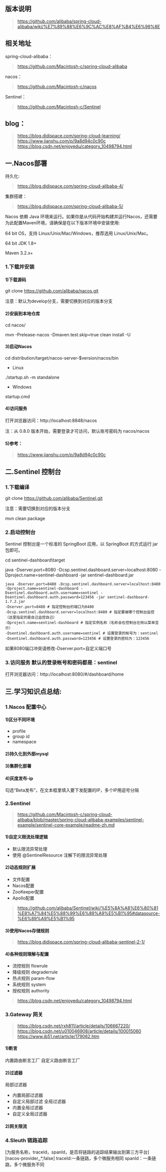 ## 版本说明
>https://github.com/alibaba/spring-cloud-alibaba/wiki/%E7%89%88%E6%9C%AC%E8%AF%B4%E6%98%8E

## 相关地址
spring-cloud-alibaba：
>https://github.com/Macintosh-c/spring-cloud-alibaba

nacos：
>https://github.com/Macintosh-c/nacos

Sentinel：
>https://github.com/Macintosh-c/Sentinel

## blog：
>https://blog.didispace.com/spring-cloud-learning/
>https://www.jianshu.com/p/9a8d94c0c90c
>https://blog.csdn.net/enjoyedu/category_10498794.html

## 一.Nacos部署
持久化:
>https://blog.didispace.com/spring-cloud-alibaba-4/

集群搭建：
>https://blog.didispace.com/spring-cloud-alibaba-5/

Nacos 依赖 Java 环境来运行。如果你是从代码开始构建并运行Nacos，还需要为此配置Maven环境，请确保是在以下版本环境中安装使用:

64 bit OS，支持 Linux/Unix/Mac/Windows，推荐选用 Linux/Unix/Mac。

64 bit JDK 1.8+

Maven 3.2.x+

### 1.下载并安装
#### 1)下载源码
git clone https://github.com/alibaba/nacos.git

注意：默认为develop分支，需要切换到对应的版本分支

#### 2)安装到本地仓库
cd nacos/

mvn -Prelease-nacos -Dmaven.test.skip=true clean install -U 

#### 3)启动Nacos
cd distribution/target/nacos-server-$version/nacos/bin

- Linux

./startup.sh -m standalone

- Windows

startup.cmd

#### 4)访问服务
打开浏览器访问：http://localhost:8848/nacos

注：从 0.8.0 版本开始，需要登录才可访问，默认账号密码为 nacos/nacos

#### 5)参考：
>https://www.jianshu.com/p/9a8d94c0c90c


## 二.Sentinel 控制台

### 1.下载编译
git clone https://github.com/alibaba/Sentinel.git

注意：需要切换到对应的版本分支

mvn clean package

### 2.启动控制台
Sentinel 控制台是一个标准的 SpringBoot 应用，以 SpringBoot 的方式运行 jar 包即可。

cd sentinel-dashboard\target

java -Dserver.port=8080 -Dcsp.sentinel.dashboard.server=localhost:8080 -Dproject.name=sentinel-dashboard -jar sentinel-dashboard.jar

```
java -Dserver.port=8480 -Dcsp.sentinel.dashboard.server=localhost:8480 -Dproject.name=sentinel-dashboard -Dsentinel.dashboard.auth.username=sentinel -Dsentinel.dashboard.auth.password=123456 -jar sentinel-dashboard-1.7.2.jar
-Dserver.port=8480 # 指定控制台的端口为8480
-Dcsp.sentinel.dashboard.server=localhost:8480 # 指定要被哪个控制台监控（这里指定的是自己监控自己）
-Dproject.name=sentinel-dashboard # 指定实例名称（名称会在控制台左侧以菜单显示）
-Dsentinel.dashboard.auth.username=sentinel # 设置登录的帐号为：sentinel
-Dsentinel.dashboard.auth.password=123456 # 设置登录的密码为：123456
```

如果8080端口冲突请修改-Dserver.port=自定义端口号

### 3.访问服务 默认的登录帐号和密码都是：sentinel
打开浏览器访问：http://localhost:8080/#/dashboard/home


## 三.学习知识点总结:
### 1.Nacos 配置中心
#### 1)区分不同环境
- profile
- group id
- namespace
#### 2)持久化到外部mysql
#### 3)集群化部署
#### 4)灰度发布-ip
勾选“Beta发布”，在文本框里填入要下发配置的IP，多个IP用逗号分隔

### 2.Sentinel 
> https://github.com/Macintosh-c/spring-cloud-alibaba/blob/master/spring-cloud-alibaba-examples/sentinel-example/sentinel-core-example/readme-zh.md
#### 1)自定义限流处理逻辑
- 默认限流异常处理
- 使用 @SentinelResource 注解下的限流异常处理

#### 2)动态规则扩展
- 文件配置
- Nacos配置
- ZooKeeper配置
- Apollo配置
>https://github.com/alibaba/Sentinel/wiki/%E5%8A%A8%E6%80%81%E8%A7%84%E5%88%99%E6%89%A9%E5%B1%95#datasource-%E6%89%A9%E5%B1%95

#### 3)使用Nacos存储规则
>https://blog.didispace.com/spring-cloud-alibaba-sentinel-2-1/

#### 4)各种规则理解与配置
- 流控规则  flowrule
- 降级规则  degraderrule
- 热点规则  param-flow
- 系统规则  system
- 授权规则  authority
>https://blog.csdn.net/enjoyedu/category_10498794.html

### 3.Gateway  网关
> https://blog.csdn.net/rxh811/article/details/106667220/
> https://blog.csdn.net/u010046908/article/details/100015060
> https://www.jb51.net/article/179062.htm
#### 1)断言
内置路由断言工厂
自定义路由断言工厂

#### 2)过滤器
局部过滤器
- 内置局部过滤器
- 自定义局部过滤
全局过滤器
- 内置全局过滤器
- 自定义全局过滤器

#### 2)网关限流


### 4.Sleuth 链路追踪
[为服务名称，traceId，spanId，是否将链路的追踪结果输出到第三方平台]
[nacos-provider,********,*********,false]
traceId:一条链路，多个微服务相同
spanId：一条链路，多个微服务不同

